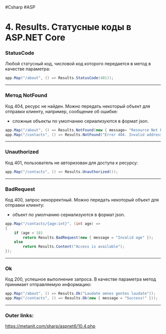 #Csharp #ASP

# 4. Results. Статусные коды в ASP.NET Core

### StatusCode
Любой статусный код, числовой код которого передается в метод в качестве параметра:
```csharp
app.Map("/about", () => Results.StatusCode(401));
```
---
### Метод NotFound
Код 404, ресурс не найден. 
Можно передать некоторый объект для отправки клиенту, например, сообщение об ошибке:
- сложные объекты по умолчанию сериализуются в формат json.
```csharp
app.Map("/about", () => Results.NotFound(new { message= "Resource Not Found"}));
app.Map("/contacts", () => Results.NotFound("Error 404. Invalid address"));
```
---
### Unauthorized
Код 401, пользователь не авторизован для доступа к ресурсу:
```csharp
app.Map("/contacts", () => Results.Unauthorized());
```
---
### BadRequest
Код 400, запрос некорректный. 
Можно передать некоторый объект для отправки клиенту:
- объект по умолчанию сериализуются в формат json.
```csharp
app.Map("/contacts/{age:int}", (int age) => 
{
    if (age < 18)
        return Results.BadRequest(new { message = "Invalid age" });
    else
        return Results.Content("Access is available");
});
```
---
### Ok
Код 200, успешное выполнение запроса. 
В качестве параметра метод принимает отправляемую информацию:
```csharp
app.Map("/about", () => Results.Ok("Laudate omnes gentes laudate"));
app.Map("/contacts", () => Results.Ok(new { message = "Success!" }));
```
---
### Outer links:
https://metanit.com/sharp/aspnet6/10.4.php